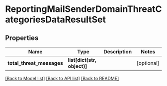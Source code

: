 # ReportingMailSenderDomainThreatCategoriesDataResultSet

## Properties
Name | Type | Description | Notes
------------ | ------------- | ------------- | -------------
**total_threat_messages** | **list[dict(str, object)]** |  | [optional] 

[[Back to Model list]](../README.md#documentation-for-models) [[Back to API list]](../README.md#documentation-for-api-endpoints) [[Back to README]](../README.md)

